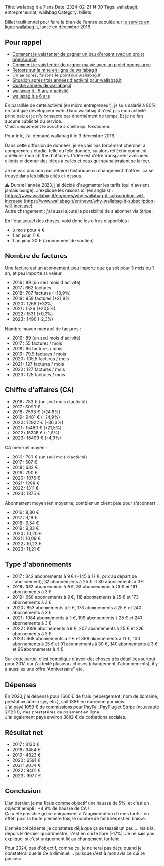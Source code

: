 Title: wallabag.it a 7 ans
Date: 2024-02-21 14:30
Tags: wallabagit, entrepreneuriat, wallabag
Category: billets

Billet traditionnel pour faire le bilan de l'année écoulée sur [le service en ligne wallabag.it](https://wallabag.it/fr), lancé en décembre 2016.

## Pour rappel

* [Comment je vais tenter de gagner un peu d'argent avec un projet opensource]({filename}service-wallabag-it.md)
* [Comment je vais tenter de gagner ma vie avec un projet opensource]({filename}comment-je-vais-tenter-de-gagner-ma-vie-avec-un-projet-opensource.md)
* [Retours sur la mise en ligne de wallabag.it]({filename}retours-mise-ligne-wallabagit.md)
* [Un an après, faisons le point sur wallabag.it]({filename}un-an-apres-faisons-le-point-sur-wallabag-it.md)
* [Situation après trois années d'activité pour wallabag.it]({filename}situation-apres-trois-annees-dactivites-pour-wallabag-it.md)
* [Quatre années de wallabag.it]({filename}quatre-annees.md)
* [wallabag.it : 5 ans d'activité]({filename}bilan-5ans.md)
* [wallabag.it a 6 ans]({filename}wallabagit-6ans.md)

En parallèle de cette activité (en micro entrepreneur), je suis salarié à 80% en tant que développeur web. Donc wallabag.it n'est pas mon activité principale et je n'y consacre pas énormément de temps. Et je ne fais aucune publicité du service.  
C'est uniquement le bouche à oreille qui fonctionne.

Pour info, j'ai démarré wallabag.it le 3 décembre 2016.

Dans cette diffusion de données, je ne vais pas forcément chercher à comprendre / étudier telle ou telle donnée, ou alors réfléchir comment améliorer mon chiffre d'affaires. L'idée est d'être transparent avec mes clients et donner des idées à celles et ceux qui souhaiteraient se lancer.

Je ne vais pas non plus refaire l'historique du changement d'offres, ça se trouve dans les billets cités ci-dessus.  

⚠️ Durant l'année 2023, j'ai décidé d'augmenter les tarifs (qui n'avaient jamais bougé). J'explique les raisons ici (en anglais) : [https://www.wallabag.it/en/news/why-wallabag-it-subscription-will-increase](https://www.wallabag.it/en/news/why-wallabag-it-subscription-will-increase)  
Autre changement : j'ai aussi ajouté la possibilité de s'abonner via Stripe. 

En l'état actuel des choses, voici donc les offres disponibles :

* 3 mois pour 4 €
* 1 an pour 11 €
* 1 an pour 30 € (abonnement de soutien)

## Nombre de factures

Une facture est un abonnement, peu importe que ça soit pour 3 mois ou 1 an, et peu importe sa valeur.

* 2016 : 89 (un seul mois d'activité)
* 2017 : 662 factures
* 2018 : 787 factures (+18,9%)
* 2019 : 959 factures (+21,9%)
* 2020 : 1266 (+32%)
* 2021 : 1526 (+20,5%)
* 2022 : 1531 (+0,3%)
* 2023 : 1496 (-2,3%)

Nombre moyen mensuel de factures :

* 2016 : 89 (un seul mois d'activité)
* 2017 : 55 factures / mois
* 2018 : 65 factures / mois
* 2019 : 79,9 factures / mois
* 2020 : 105,5 factures / mois
* 2021 : 127 factures / mois
* 2022 : 127 factures / mois
* 2023 : 125 factures / mois

## Chiffre d'affaires (CA)

* 2016 : 783 € (un seul mois d'activité)
* 2017 : 6093 €
* 2018 : 7593 € (+24,6%)
* 2019 : 9481 € (+24,9%)
* 2020 : 12922 € (+36,3%)
* 2021 : 15460 € (+21,5%)
* 2022 : 15735 € (+1,8%)
* 2023 : 16499 € (+4,9%)

CA mensuel moyen :

* 2016 : 783 € (un seul mois d'activité)
* 2017 : 507 €
* 2018 : 632 €
* 2019 : 790 €
* 2020 : 1076 €
* 2021 : 1288 €
* 2022 : 1311 €
* 2023 : 1375 €

Abonnement moyen (en moyenne, combien un client paie pour s'abonner) :

* 2016 : 8,80 €
* 2017 : 9,19 €
* 2018 : 9,54 €
* 2019 : 9,83 €
* 2020 : 10,20 €
* 2021 : 10,09 €
* 2022 : 10,23 €
* 2023 : 11,21 €

## Type d'abonnements

* 2017 : 342 abonnements à 9 € (+145 à 12 €, prix au départ de l'abonnement), 32 abonnements à 25 € et 80 abonnements à 3 €
* 2018 : 532 abonnements à 9 €, 93 abonnements à 25 € et 161 abonnements à 3 €
* 2019 : 668 abonnements à 9 €, 118 abonnements à 25 € et 173 abonnements à 3 €
* 2020 : 853 abonnements à 9 €, 173 abonnements à 25 € et 240 abonnements à 3 €
* 2021 : 1084 abonnements à 9 €, 199 abonnements à 25 € et 243 abonnements à 3 €
* 2022 : 1098 abonnements à 9 €, 207 abonnements à 25 € et 226 abonnements à 3 €
* 2023 : 668 abonnements à 9 € et 398 abonnements à 11 €, 103 abonnements à 25 € et 91 abonnements à 30 €, 140 abonnements à 3 € et 96 abonnements à 4 €

Sur cette partie, c'est compliqué d'avoir des choses très détaillées surtout pour 2017, car j'ai tenté plusieurs choses (changement d'abonnements), il y a aussi eu une offre "Anniversaire" etc.

## Dépenses

En 2023, j'ai dépensé pour 1660 € de frais (hébergement, nom de domaine, prestation admin sys, etc.), soit 138€ en moyenne par mois.  
J'ai payé 1059 € de commissions pour PayPal, PayPlug et Stripe (nouveauté 2023 !), mes prestataires de paiement en ligne.  
J'ai également payé environ 3802 € de cotisations sociales.

## Résultat net

* 2017 : 3130 €
* 2018 : 3454 €
* 2019 : 4823 €
* 2020 : 6591 €
* 2021 : 9034 €
* 2022 : 9401 €
* 2023 : 9977 €

## Conclusion

L'an dernier, je me fixais comme objectif une hausse de 5%, et c'est un objectif rempli : +4,9% de hausse de CA !  
Ça a été possible grâce uniquement à l'augmentation de mes tarifs : en effet, pour la toute première fois, le nombre de factures est en baisse. 

L'année précédente, je constatais déjà que ça se tassait un peu ... mais là, depuis le dernier quadrimestre, c'est en chute libre (-17%). Je ne sais pas expliquer si c'est uniquement lié au changement tarifaire. 

Pour 2024, pas d'objectif, comme ça, je ne serai pas déçu quand je constaterai que le CA a diminué ... puisque c'est à mon avis ce qui se passera ! 
